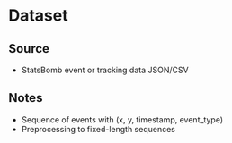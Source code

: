 # Dataset

## Source
- StatsBomb event or tracking data JSON/CSV

## Notes
- Sequence of events with (x, y, timestamp, event_type)
- Preprocessing to fixed-length sequences
